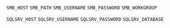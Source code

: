 
   `SMB_HOST`
   `SMB_PATH`
   `SMB_USERNAME`
   `SMB_PASSWORD`
   `SMB_WORKGROUP`

   `SQLSRV_HOST`
   `SQLSRV_USERNAME`
   `SQLSRV_PASSWORD`
   `SQLSRV_DATABASE`
